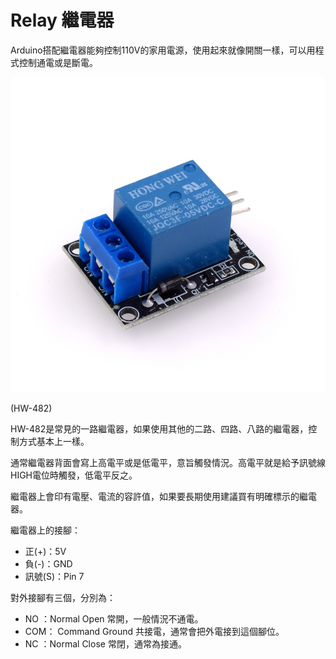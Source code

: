 # Relay 繼電器

Arduino搭配繼電器能夠控制110V的家用電源，使用起來就像開關一樣，可以用程式控制通電或是斷電。

![HW-482](./IMG/HW-482.jpg)

(HW-482)

HW-482是常見的一路繼電器，如果使用其他的二路、四路、八路的繼電器，控制方式基本上一樣。

通常繼電器背面會寫上高電平或是低電平，意旨觸發情況。高電平就是給予訊號線HIGH電位時觸發，低電平反之。

繼電器上會印有電壓、電流的容許值，如果要長期使用建議買有明確標示的繼電器。


繼電器上的接腳：
+ 正(+)：5V
+ 負(-)：GND
+ 訊號(S)：Pin 7

對外接腳有三個，分別為：

+ NO ：Normal Open 常開，一般情況不通電。
+ COM： Command Ground 共接電，通常會把外電接到這個腳位。
+ NC ：Normal Close 常閉，通常為接通。



